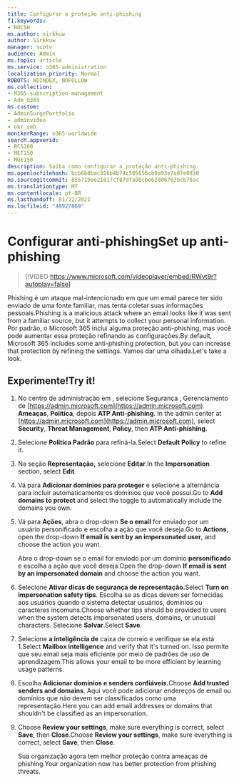 ```yaml
---
title: Configurar a proteção anti-phishing
f1.keywords:
- NOCSH
ms.author: sirkkuw
author: Sirkkuw
manager: scotv
audience: Admin
ms.topic: article
ms.service: o365-administration
localization_priority: Normal
ROBOTS: NOINDEX, NOFOLLOW
ms.collection:
- M365-subscription-management
- Adm_O365
ms.custom:
- AdminSurgePortfolio
- adminvideo
- okr_smb
monikerRange: o365-worldwide
search.appverid:
- BCS160
- MET150
- MOE150
description: Saiba como configurar a proteção anti-phishing.
ms.openlocfilehash: bcb6b8bac316b4b74c505656cb9a93e7a87e0830
ms.sourcegitcommit: 855719ee21017cf87dfa98cbe62806763bcb78ac
ms.translationtype: MT
ms.contentlocale: pt-BR
ms.lasthandoff: 01/22/2021
ms.locfileid: "49927869"
---
```

# <a name="set-up-anti-phishing"></a><span data-ttu-id="beb61-103">Configurar anti-phishing</span><span class="sxs-lookup"><span data-stu-id="beb61-103">Set up anti-phishing</span></span>

> [!VIDEO https://www.microsoft.com/videoplayer/embed/RWvt9r?autoplay=false]

<span data-ttu-id="beb61-104">Phishing é um ataque mal-intencionado em que um email parece ter sido enviado de uma fonte familiar, mas tenta coletar suas informações pessoais.</span><span class="sxs-lookup"><span data-stu-id="beb61-104">Phishing is a malicious attack where an email looks like it was sent from a familiar source, but it attempts to collect your personal information.</span></span> <span data-ttu-id="beb61-105">Por padrão, o Microsoft 365 inclui alguma proteção anti-phishing, mas você pode aumentar essa proteção refinando as configurações.</span><span class="sxs-lookup"><span data-stu-id="beb61-105">By default, Microsoft 365 includes some anti-phishing protection, but you can increase that protection by refining the settings.</span></span> <span data-ttu-id="beb61-106">Vamos dar uma olhada.</span><span class="sxs-lookup"><span data-stu-id="beb61-106">Let's take a look.</span></span>

## <a name="try-it"></a><span data-ttu-id="beb61-107">Experimente!</span><span class="sxs-lookup"><span data-stu-id="beb61-107">Try it!</span></span>

1. <span data-ttu-id="beb61-108">No centro de administração em , selecione Segurança , Gerenciamento de [https://admin.microsoft.com](https://admin.microsoft.com) **Ameaças**, **Política**, depois **ATP Anti-phishing**. </span><span class="sxs-lookup"><span data-stu-id="beb61-108">In the admin center at [https://admin.microsoft.com](https://admin.microsoft.com), select **Security**, **Threat Management**, **Policy**, then **ATP Anti-phishing**.</span></span>
1. <span data-ttu-id="beb61-109">Selecione **Política Padrão** para refiná-la.</span><span class="sxs-lookup"><span data-stu-id="beb61-109">Select **Default Policy** to refine it.</span></span>
1. <span data-ttu-id="beb61-110">Na seção **Representação,** selecione **Editar**.</span><span class="sxs-lookup"><span data-stu-id="beb61-110">In the **Impersonation** section, select **Edit**.</span></span>
1. <span data-ttu-id="beb61-111">Vá para **Adicionar domínios para proteger** e selecione a alternância para incluir automaticamente os domínios que você possui.</span><span class="sxs-lookup"><span data-stu-id="beb61-111">Go to **Add domains to protect** and select the toggle to automatically include the domains you own.</span></span>
1. <span data-ttu-id="beb61-112">Vá para **Ações**, abra o drop-down **Se o email** for enviado por um usuário personificado e escolha a ação que você deseja.</span><span class="sxs-lookup"><span data-stu-id="beb61-112">Go to **Actions**, open the drop-down **If email is sent by an impersonated user**, and choose the action you want.</span></span>

    <span data-ttu-id="beb61-113">Abra o drop-down se o email for enviado por um domínio **personificado** e escolha a ação que você deseja.</span><span class="sxs-lookup"><span data-stu-id="beb61-113">Open the drop-down **If email is sent by an impersonated domain** and choose the action you want.</span></span>
1. <span data-ttu-id="beb61-114">Selecione **Ativar dicas de segurança de representação.**</span><span class="sxs-lookup"><span data-stu-id="beb61-114">Select **Turn on impersonation safety tips**.</span></span> <span data-ttu-id="beb61-115">Escolha se as dicas devem ser fornecidas aos usuários quando o sistema detectar usuários, domínios ou caracteres incomuns.</span><span class="sxs-lookup"><span data-stu-id="beb61-115">Choose whether tips should be provided to users when the system detects impersonated users, domains, or unusual characters.</span></span> <span data-ttu-id="beb61-116">Selecione **Salvar**.</span><span class="sxs-lookup"><span data-stu-id="beb61-116">Select **Save**.</span></span>
1. <span data-ttu-id="beb61-117">Selecione **a inteligência de** caixa de correio e verifique se ela está 1.</span><span class="sxs-lookup"><span data-stu-id="beb61-117">Select **Mailbox intelligence** and verify that it's turned on.</span></span> <span data-ttu-id="beb61-118">Isso permite que seu email seja mais eficiente por meio de padrões de uso de aprendizagem.</span><span class="sxs-lookup"><span data-stu-id="beb61-118">This allows your email to be more efficient by learning usage patterns.</span></span>
1. <span data-ttu-id="beb61-119">Escolha **Adicionar domínios e senders confiáveis.**</span><span class="sxs-lookup"><span data-stu-id="beb61-119">Choose **Add trusted senders and domains**.</span></span> <span data-ttu-id="beb61-120">Aqui você pode adicionar endereços de email ou domínios que não devem ser classificados como uma representação.</span><span class="sxs-lookup"><span data-stu-id="beb61-120">Here you can add email addresses or domains that shouldn't be classified as an impersonation.</span></span>
1. <span data-ttu-id="beb61-121">Choose **Review your settings**, make sure everything is correct, select **Save**, then **Close**.</span><span class="sxs-lookup"><span data-stu-id="beb61-121">Choose **Review your settings**, make sure everything is correct, select **Save**, then **Close**.</span></span>

    <span data-ttu-id="beb61-122">Sua organização agora tem melhor proteção contra ameaças de phishing.</span><span class="sxs-lookup"><span data-stu-id="beb61-122">Your organization now has better protection from phishing threats.</span></span>